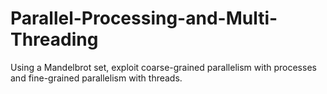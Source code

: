 # Parallel-Processing-and-Multi-Threading
Using a Mandelbrot set, exploit coarse-grained parallelism with processes and fine-grained parallelism with threads.
